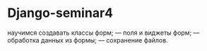 # Django-seminar4
научимся создавать классы форм; — поля и виджеты форм; — обработка данных из формы; — сохранение файлов.
